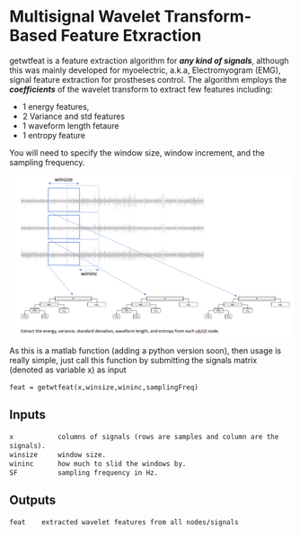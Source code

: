 Multisignal Wavelet Transform-Based Feature Etxraction
======================================================
getwtfeat is a feature extraction algorithm for ***any kind of signals***, although this was mainly developed for myoelectric, a.k.a, Electromyogram (EMG), signal feature extraction for prostheses control. The algorithm employs the ***coefficients*** of the wavelet transform to extract few features including:

* 1 energy features,
* 2 Variance and std features
* 1 waveform length fetaure
* 1 entropy feature 

You will need to specify the window size, window increment, and the sampling frequency. 

![Alt text](waveletTransform.png?raw=true "fTDD")

As this is a matlab function (adding a python version soon), then usage is really simple, just call this function by submitting the signals matrix (denoted as variable x) as input

	feat = getwtfeat(x,winsize,wininc,samplingFreq)

## Inputs
	x 			columns of signals (rows are samples and column are the signals).
	winsize 	window size.
	wininc		how much to slid the windows by.
	SF			sampling frequency in Hz.

## Outputs
	feat	extracted wavelet features from all nodes/signals

